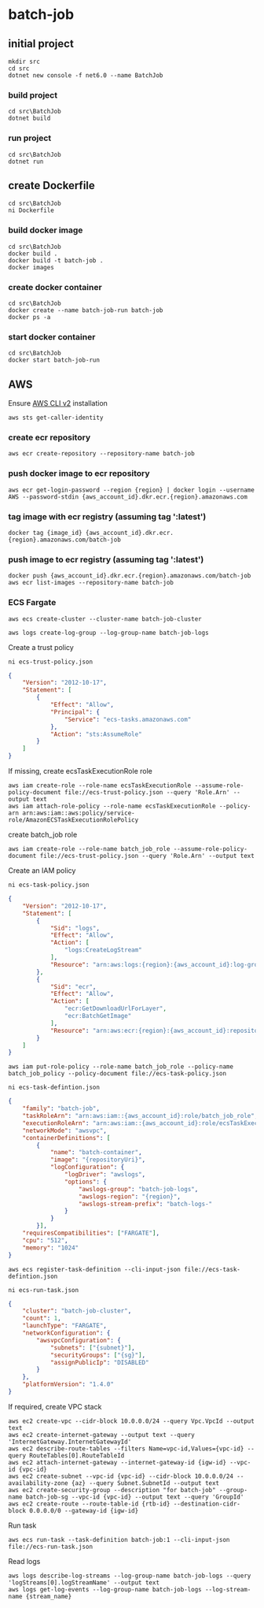 # batch-job

## initial project

```shell
mkdir src
cd src
dotnet new console -f net6.0 --name BatchJob
```

### build project

```shell
cd src\BatchJob
dotnet build
```

### run project

```shell
cd src\BatchJob
dotnet run
```

## create Dockerfile

```shell
cd src\BatchJob
ni Dockerfile
```

### build docker image

```shell
cd src\BatchJob
docker build .
docker build -t batch-job .
docker images
```

### create docker container

```shell
cd src\BatchJob
docker create --name batch-job-run batch-job
docker ps -a
```

### start docker container

```shell
cd src\BatchJob
docker start batch-job-run
```

## AWS

Ensure [AWS CLI v2](https://docs.aws.amazon.com/cli/latest/userguide/getting-started-install.html) installation

```shell
aws sts get-caller-identity
```

### create ecr repository

```shell
aws ecr create-repository --repository-name batch-job
```

### push docker image to ecr repository

```shell
aws ecr get-login-password --region {region} | docker login --username AWS --password-stdin {aws_account_id}.dkr.ecr.{region}.amazonaws.com
```

### tag image with ecr registry (assuming tag ':latest')

```shell
docker tag {image_id} {aws_account_id}.dkr.ecr.{region}.amazonaws.com/batch-job
```

### push image to ecr registry (assuming tag ':latest')

```shell
docker push {aws_account_id}.dkr.ecr.{region}.amazonaws.com/batch-job
aws ecr list-images --repository-name batch-job
```

### ECS Fargate

```shell
aws ecs create-cluster --cluster-name batch-job-cluster
```

```shell
aws logs create-log-group --log-group-name batch-job-logs
```

Create a trust policy

```shell
ni ecs-trust-policy.json
```
```json
{
    "Version": "2012-10-17",
    "Statement": [
        {
            "Effect": "Allow",
            "Principal": {
                "Service": "ecs-tasks.amazonaws.com"
            },
            "Action": "sts:AssumeRole"
        }
    ]
}
```

If missing, create ecsTaskExecutionRole role

```shell
aws iam create-role --role-name ecsTaskExecutionRole --assume-role-policy-document file://ecs-trust-policy.json --query 'Role.Arn' --output text
aws iam attach-role-policy --role-name ecsTaskExecutionRole --policy-arn arn:aws:iam::aws:policy/service-role/AmazonECSTaskExecutionRolePolicy
```

create batch_job role

```shell
aws iam create-role --role-name batch_job_role --assume-role-policy-document file://ecs-trust-policy.json --query 'Role.Arn' --output text
```

Create an IAM policy

```shell
ni ecs-task-policy.json
```
```json
{
    "Version": "2012-10-17",
    "Statement": [
        {
			"Sid": "logs",
            "Effect": "Allow",
            "Action": [
				"logs:CreateLogStream"
            ],
            "Resource": "arn:aws:logs:{region}:{aws_account_id}:log-group:batch-job-logs:log-stream:*"
        },
		{
			"Sid": "ecr",
			"Effect": "Allow",
			"Action": [
				"ecr:GetDownloadUrlForLayer",
				"ecr:BatchGetImage"
			],
			"Resource": "arn:aws:ecr:{region}:{aws_account_id}:repository/batch-job"
		}
    ]
}
```

```shell
aws iam put-role-policy --role-name batch_job_role --policy-name batch_job_policy --policy-document file://ecs-task-policy.json
```

```shell
ni ecs-task-defintion.json
```

```json
{
    "family": "batch-job",
    "taskRoleArn": "arn:aws:iam::{aws_account_id}:role/batch_job_role",
    "executionRoleArn": "arn:aws:iam::{aws_account_id}:role/ecsTaskExecutionRole",
    "networkMode": "awsvpc",
    "containerDefinitions": [
        {
            "name": "batch-container",
            "image": "{repositoryUri}",
            "logConfiguration": {
                "logDriver": "awslogs",
                "options": {
                    "awslogs-group": "batch-job-logs",
                    "awslogs-region": "{region}",
                    "awslogs-stream-prefix": "batch-logs-"
                }
            }
        }], 
    "requiresCompatibilities": ["FARGATE"],
    "cpu": "512",
    "memory": "1024"
}
```

```shell
aws ecs register-task-definition --cli-input-json file://ecs-task-defintion.json
```

```shell
ni ecs-run-task.json
```

```json
{
    "cluster": "batch-job-cluster",
    "count": 1,
    "launchType": "FARGATE",
    "networkConfiguration": {
        "awsvpcConfiguration": {
            "subnets": ["{subnet}"],
            "securityGroups": ["{sg}"],
            "assignPublicIp": "DISABLED"
        }
    },
    "platformVersion": "1.4.0"
}
```

If required, create VPC stack

```shell
aws ec2 create-vpc --cidr-block 10.0.0.0/24 --query Vpc.VpcId --output text
aws ec2 create-internet-gateway --output text --query 'InternetGateway.InternetGatewayId'
aws ec2 describe-route-tables --filters Name=vpc-id,Values={vpc-id} --query RouteTables[0].RouteTableId
aws ec2 attach-internet-gateway --internet-gateway-id {igw-id} --vpc-id {vpc-id}
aws ec2 create-subnet --vpc-id {vpc-id} --cidr-block 10.0.0.0/24 --availability-zone {az} --query Subnet.SubnetId --output text
aws ec2 create-security-group --description "for batch-job" --group-name batch-job-sg --vpc-id {vpc-id} --output text --query 'GroupId'
aws ec2 create-route --route-table-id {rtb-id} --destination-cidr-block 0.0.0.0/0 --gateway-id {igw-id}
```

Run task

```shell
aws ecs run-task --task-definition batch-job:1 --cli-input-json file://ecs-run-task.json
```

Read logs

```shell
aws logs describe-log-streams --log-group-name batch-job-logs --query 'logStreams[0].logStreamName' --output text
aws logs get-log-events --log-group-name batch-job-logs --log-stream-name {stream_name}
```